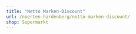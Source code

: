 ```yaml
---
title: "Netto Marken-Discount"
url: /noerten-hardenberg/netto-marken-discount/
shop: Supermarkt
---
```

